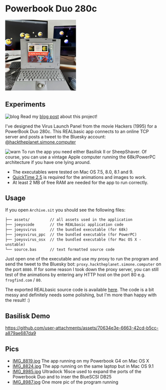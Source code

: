 # Powerbook Duo 280c

<a href="media/fullsize.JPG" target="_blank"><img src="media/fullsize.JPG" alt="Powerbook Duo 280c" style='width: 45%;'></a>

## Experiments

![blog](https://raw.githubusercontent.com/syxanash/awesome-web-desktops/main/assets/notebook.png) Read my [blog post](https://system31.simone.computer/blog/recreating-hackers-movie-ui) about this project!

I've designed the Virus Launch Panel from the movie Hackers (1995) for a PowerBook Duo 280c.
This REALbasic app connects to an online TCP server and posts a tweet to the Bluesky account: [@hacktheplanet.simone.computer](https://bsky.app/profile/hacktheplanet.simone.computer)

![warn](https://raw.githubusercontent.com/syxanash/awesome-web-desktops/main/assets/warning.png) To run the app you need either Basilisk II or SheepShaver. Of course, you can use a vintage Apple computer running the 68k/PowerPC architecture if you have one lying around.

* The executables were tested on Mac OS 7.5, 8.0, 8.1 and 9.<br>
* [QuickTime 2.5](https://macintoshgarden.org/apps/quicktime-2) is required for the animations and images to work.<br>
* At least 2 MB of free RAM are needed for the app to run correctly.

## Usage

If you open `Archive.sit` you should see the following files:

```
├── assets/         // all assets used in the application
├── joeyscode       // the REALbasic application code
├── joeysvirus      // the bundled executable (for 68k)
├── joeysvirus_ppc  // the bundled executable (for PowerPC)
├── joeysvirus_osx  // the bundled executable (for Mac OS X - unstable)
└── source.bas      // text formatted source code
```

Just open one of the executable and use my proxy to run the program and send the tweet to the Bluesky bot: `proxy.hacktheplanet.simone.computer` on the port `8080`. If for some reason I took down the proxy server, you can still test of the animations by entering any HTTP host on the port 80 e.g. `frogfind.com` / `80`.

The exported REALbasic source code is available [here](source.bas). The code is a bit messy and definitely needs some polishing, but I'm more than happy with the result! :)

## Basilisk Demo

https://github.com/user-attachments/assets/70634e3e-6663-42cd-b5cc-a879ae687da9

## Pics

* [IMG_8819.jpg](media/IMG_8819.jpg) The app running on my Powerbook G4 on Mac OS X 
* [IMG_8824.jpg](media/IMG_8824.jpg) The app running on the same laptop but in Mac OS 9.1 
* [IMG_8985.jpg](media/IMG_8985.jpg) Ultradock 16sce used to expand the ports of the Powerbook Duo and to inser the BlueSCSI DB25
* [IMG_8987.jpg](media/IMG_8987.jpg) One more pic of the program running
